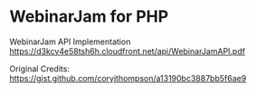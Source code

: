 # WebinarJam for PHP

WebinarJam API Implementation https://d3kcv4e58tsh6h.cloudfront.net/api/WebinarJamAPI.pdf

Original Credits: https://gist.github.com/coryjthompson/a13190bc3887bb5f6ae9
